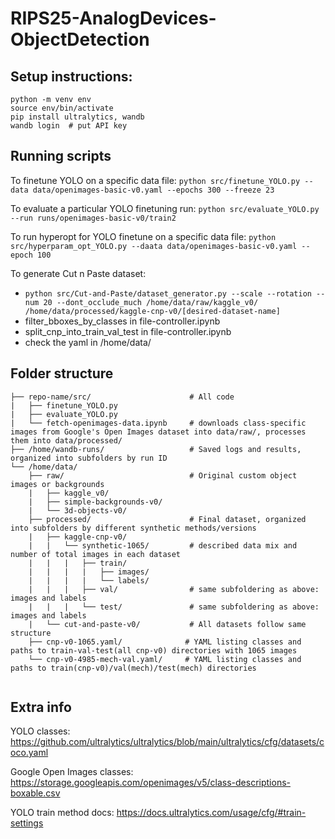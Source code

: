# RIPS25-AnalogDevices-ObjectDetection

## Setup instructions:

```
python -m venv env
source env/bin/activate
pip install ultralytics, wandb
wandb login  # put API key
```

## Running scripts

To finetune YOLO on a specific data file: ``` python src/finetune_YOLO.py --data data/openimages-basic-v0.yaml --epochs 300 --freeze 23 ```

To evaluate a particular YOLO finetuning run: ``` python src/evaluate_YOLO.py --run runs/openimages-basic-v0/train2 ```

To run hyperopt for YOLO finetune on a specific data file: ``` python src/hyperparam_opt_YOLO.py --daata data/openimages-basic-v0.yaml --epoch 100 ```

To generate Cut n Paste dataset: 
- ``` python src/Cut-and-Paste/dataset_generator.py --scale --rotation --num 20 --dont_occlude_much /home/data/raw/kaggle_v0/ /home/data/processed/kaggle-cnp-v0/[desired-dataset-name] ```
- filter_bboxes_by_classes in file-controller.ipynb
- split_cnp_into_train_val_test in file-controller.ipynb
- check the yaml in /home/data/

## Folder structure

```
├── repo-name/src/                      # All code
|   ├── finetune_YOLO.py
|   ├── evaluate_YOLO.py
|   └── fetch-openimages-data.ipynb     # downloads class-specific images from Google's Open Images dataset into data/raw/, processes them into data/processed/
├── /home/wandb-runs/                   # Saved logs and results, organized into subfolders by run ID
└── /home/data/
    ├── raw/                            # Original custom object images or backgrounds
    |   ├── kaggle_v0/
    |   ├── simple-backgrounds-v0/
    |   └── 3d-objects-v0/
    ├── processed/                      # Final dataset, organized into subfolders by different synthetic methods/versions
    |   ├── kaggle-cnp-v0/
    |   |   └── synthetic-1065/         # described data mix and number of total images in each dataset
    |   |   |   ├── train/
    |   |   |   |   ├── images/
    |   |   |   |   └── labels/
    |   |   |   ├── val/                # same subfoldering as above: images and labels
    |   |   |   └── test/               # same subfoldering as above: images and labels
    |   └── cut-and-paste-v0/           # All datasets follow same structure
    ├── cnp-v0-1065.yaml/              # YAML listing classes and paths to train-val-test(all cnp-v0) directories with 1065 images
    └── cnp-v0-4985-mech-val.yaml/     # YAML listing classes and paths to train(cnp-v0)/val(mech)/test(mech) directories
        
```

## Extra info

YOLO classes: https://github.com/ultralytics/ultralytics/blob/main/ultralytics/cfg/datasets/coco.yaml

Google Open Images classes: https://storage.googleapis.com/openimages/v5/class-descriptions-boxable.csv

YOLO train method docs: https://docs.ultralytics.com/usage/cfg/#train-settings
